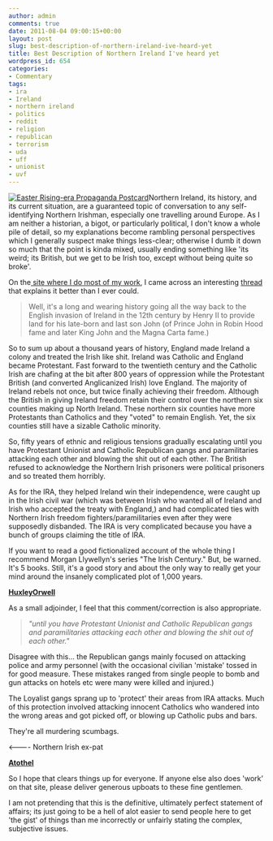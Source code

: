 ```yaml
---
author: admin
comments: true
date: 2011-08-04 09:00:15+00:00
layout: post
slug: best-description-of-northern-ireland-ive-heard-yet
title: Best Description of Northern Ireland I've heard yet
wordpress_id: 654
categories:
- Commentary
tags:
- ira
- Ireland
- northern ireland
- politics
- reddit
- religion
- republican
- terrorism
- uda
- uff
- unionist
- uvf
---
```


[![Easter Rising-era Propaganda Postcard](http://www.andrewbolster.info/wp-content/uploads/2011/08/gal03-181x300.jpg)](http://www.bbc.co.uk/history/british/easterrising/gallery/gallery03.shtml)Northern Ireland, its history, and its current situation, are a guaranteed topic of conversation to any self-identifying Northern Irishman, especially one travelling around Europe. As I am neither a historian, a bigot, or particularly political, I don't know a whole pile of detail, so my explanations become rambling personal perspectives which I generally suspect make things less-clear; otherwise I dumb it down so much that the point is kinda mixed, usually ending something like 'its weird; its British, but we get to be Irish too, except without being quite so broke'. <!-- more -->

On the[ site where I do most of my work](http://www.reddit.com), I came across an interesting [thread](http://www.reddit.com/r/explainlikeimfive/comments/j81fo/li5_the_iranorth_ireland/) that explains it better than I ever could.


> Well, it's a long and wearing history going all the way back to the English invasion of Ireland in the 12th century by Henry II to provide land for his late-born and last son John (of Prince John in Robin Hood fame and later King John and the Magna Carta fame.)

So to sum up about a thousand years of history, England made Ireland a colony and treated the Irish like shit. Ireland was Catholic and England became Protestant. Fast forward to the twentieth century and the Catholic Irish are chafing at the bit after 800 years of oppression while the Protestant British (and converted Anglicanized Irish) love England. The majority of Ireland rebels not once, but twice finally achieving their freedom. Although the British in giving Ireland freedom retain their control over the northern six counties making up North Ireland. These northern six counties have more Protestants than Catholics and they "voted" to remain English. Yet, the six counties still have a sizable Catholic minority.

So, fifty years of ethnic and religious tensions gradually escalating until you have Protestant Unionist and Catholic Republican gangs and paramilitaries attacking each other and blowing the shit out of each other. The British refused to acknowledge the Northern Irish prisoners were political prisoners and so treated them horribly.

As for the IRA, they helped Ireland win their independence, were caught up in the Irish civil war (which was between Irish who wanted all of Ireland and Irish who accepted the treaty with England,) and had complicated ties with Northern Irish freedom fighters/paramilitaries even after they were supposedly disbanded. The IRA is very complicated because you have a bunch of groups claiming the title of IRA.

If you want to read a good fictionalized account of the whole thing I recommend Morgan Llywellyn's series "The Irish Century." But, be warned. It's 5 books. Still, it's a good story and about the only way to really get your mind around the insanely complicated plot of 1,000 years.

**[HuxleyOrwell
](http://www.reddit.com/user/HuxleyOrwell)**


As a small adjoinder, I feel that this comment/correction is also appropriate.


> 

> 
> _"until you have Protestant Unionist and Catholic Republican gangs and paramilitaries attacking each other and blowing the shit out of each other."_
> 
> 
Disagree with this... the Republican gangs mainly focused on attacking police and army personnel (with the occasional civilian 'mistake' tossed in for good measure. These mistakes ranged from single people to bomb and gun attacks on hotels etc were many were killed and injured.)

The Loyalist gangs sprang up to 'protect' their areas from IRA attacks. Much of this protection involved attacking innocent Catholics who wandered into the wrong areas and got picked off, or blowing up Catholic pubs and bars.

They're all murdering scumbags.

<---- Northern Irish ex-pat

**[Atothel](http://www.reddit.com/user/atothel)**


So I hope that clears things up for everyone. If anyone else also does 'work' on that site, please deliver generous upboats to these fine gentlemen.

I am not pretending that this is the definitive, ultimately perfect statement of affairs; its just going to be a hell of alot easier to send people here to get 'the gist' of things than me incorrectly or unfairly stating the complex, subjective issues.
